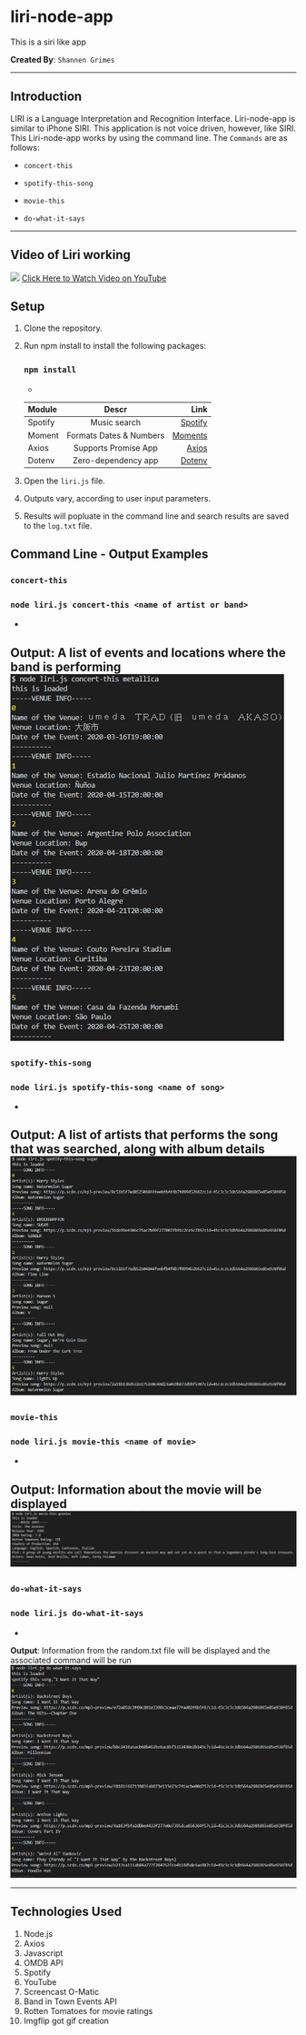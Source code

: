 # liri-node-app
This is a siri like app

**Created By**: `Shannen Grimes`

- - -

## Introduction
LIRI is a Language Interpretation and Recognition Interface.  Liri-node-app is similar to iPhone SIRI.  This application is not voice driven, however, like SIRI.  This Liri-node-app works by using the command line.  The `Commands` are as follows:
   * `concert-this`

   * `spotify-this-song`

   * `movie-this`

   * `do-what-it-says`

- - - 

## Video of Liri working
![](https://j.gifs.com/wVxJlg.gif)
[Click Here to Watch Video on YouTube](https://www.youtube.com/watch?v=XIsz4uQGeUQ)

## Setup

1.  Clone the repository.
2.  Run npm install to install the following packages:

      ### `npm install`
      - 
      | Module        | Descr                        | Link                                                            |
      | ------------- |:-------------:               | -----:                                                          |
      | Spotify       | Music search                 | [Spotify](https://developer.spotify.com/documentation/web-api/) |
      | Moment        | Formats Dates & Numbers      | [Moments](https://momentjs.com/docs/)                           |
      | Axios         | Supports Promise App         | [Axios](https://www.npmjs.com/package/axios)                    |
      | Dotenv        | Zero-dependency app          | [Dotenv](https://www.npmjs.com/package/dotenv)                  |

3. Open the `liri.js` file.
4. Outputs vary, according to user input parameters.
5. Results will popluate in the command line and search results are saved to the `log.txt` file.

## Command Line - Output Examples
### `concert-this`
### `node liri.js concert-this <name of artist or band>`
-
**Output**: A list of events and locations where the band is performing
![Results](/assets/images/concert-this-metallica.png)
-
### `spotify-this-song`
### `node liri.js spotify-this-song <name of song>`
-
**Output**: A list of artists that performs the song that was searched, along with album details
![Results](/assets/images/spotify-this-song-sugar.png)
-
### `movie-this`
### `node liri.js movie-this <name of movie>`
-
**Output**: Information about the movie will be displayed
![Results](/assets/images/movie-this-goonies.png)
-
### `do-what-it-says`
### `node liri.js do-what-it-says`
-
**Output**: Information from the random.txt file will be displayed and the associated command will be run
![Results](/assets/images/do-what-it-says.png)
- - -
## Technologies Used
1.  Node.js
2.  Axios
3.  Javascript
4.  OMDB API
5.  Spotify
6.  YouTube
7.  Screencast O-Matic
8.  Band in Town Events API
9.  Rotten Tomatoes for movie ratings
10. Imgflip got gif creation





